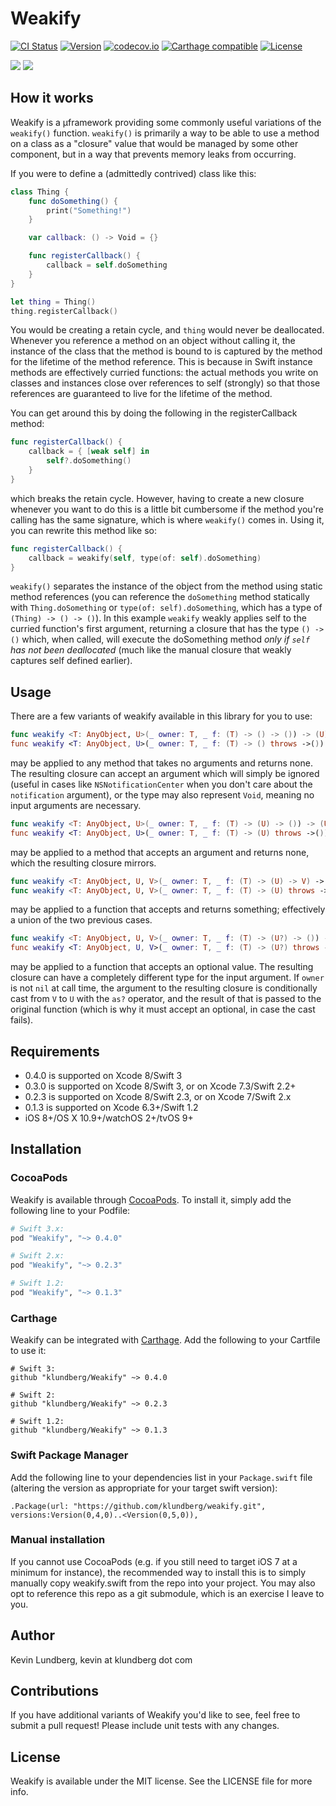 # Weakify

[![CI Status](http://img.shields.io/travis/klundberg/Weakify.svg?style=flat)](https://travis-ci.org/klundberg/Weakify)
[![Version](https://img.shields.io/cocoapods/v/Weakify.svg?style=flat)](http://cocoapods.org/pods/Weakify)
[![codecov.io](https://img.shields.io/codecov/c/github/klundberg/Weakify.svg)](http://codecov.io/github/klundberg/Weakify)
[![Carthage compatible](https://img.shields.io/badge/Carthage-compatible-4BC51D.svg?style=flat)](https://github.com/Carthage/Carthage)
[![License](https://img.shields.io/cocoapods/l/Weakify.svg?style=flat)](http://cocoapods.org/pods/Weakify)

[![](https://img.shields.io/endpoint?url=https%3A%2F%2Fswiftpackageindex.com%2Fapi%2Fpackages%2Fklundberg%2FWeakify%2Fbadge%3Ftype%3Dswift-versions)](https://swiftpackageindex.com/klundberg/Weakify)
[![](https://img.shields.io/endpoint?url=https%3A%2F%2Fswiftpackageindex.com%2Fapi%2Fpackages%2Fklundberg%2FWeakify%2Fbadge%3Ftype%3Dplatforms)](https://swiftpackageindex.com/klundberg/Weakify)

## How it works

Weakify is a µframework providing some commonly useful variations of the `weakify()` function. `weakify()` is primarily a way to be able to use a method on a class as a "closure" value that would be managed by some other component, but in a way that prevents memory leaks from occurring.

If you were to define a (admittedly contrived) class like this:

```swift
class Thing {
    func doSomething() {
        print("Something!")
    }

    var callback: () -> Void = {}

    func registerCallback() {
        callback = self.doSomething
    }
}

let thing = Thing()
thing.registerCallback()
```

You would be creating a retain cycle, and `thing` would never be deallocated. Whenever you reference a method on an object without calling it, the instance of the class that the method is bound to is captured by the method for the lifetime of the method reference. This is because in Swift instance methods are effectively curried functions: the actual methods you write on classes and instances close over references to self (strongly) so that those references are guaranteed to live for the lifetime of the method.

You can get around this by doing the following in the registerCallback method:

```swift
func registerCallback() {
	callback = { [weak self] in
		self?.doSomething()
	}
}
```

which breaks the retain cycle. However, having to create a new closure whenever you want to do this is a little bit cumbersome if the method you're calling has the same signature, which is where `weakify()` comes in. Using it, you can rewrite this method like so:

```swift
func registerCallback() {
	callback = weakify(self, type(of: self).doSomething)
}
```

`weakify()` separates the instance of the object from the method using static method references (you can reference the `doSomething` method statically with `Thing.doSomething` or `type(of: self).doSomething`, which has a type of `(Thing) -> () -> ()`). In this example `weakify` weakly applies self to the curried function's first argument, returning a closure that has the type `() -> ()` which, when called, will execute the doSomething method *only if `self` has not been deallocated* (much like the manual closure that weakly captures self defined earlier).

## Usage

There are a few variants of weakify available in this library for you to use:

```swift
func weakify <T: AnyObject, U>(_ owner: T, _ f: (T) -> () -> ()) -> (U) -> ()
func weakify <T: AnyObject, U>(_ owner: T, _ f: (T) -> () throws ->()) -> (U) throws -> ()
```
may be applied to any method that takes no arguments and returns none. The resulting closure can accept an argument which will simply be ignored (useful in cases like `NSNotificationCenter` when you don't care about the `notification` argument), or the type may also represent `Void`, meaning no input arguments are necessary.

```swift
func weakify <T: AnyObject, U>(_ owner: T, _ f: (T) -> (U) -> ()) -> (U) -> ()
func weakify <T: AnyObject, U>(_ owner: T, _ f: (T) -> (U) throws ->()) -> (U) throws -> ()
```
may be applied to a method that accepts an argument and returns none, which the resulting closure mirrors.

```swift
func weakify <T: AnyObject, U, V>(_ owner: T, _ f: (T) -> (U) -> V) -> (U) -> V?
func weakify <T: AnyObject, U, V>(_ owner: T, _ f: (T) -> (U) throws -> V) -> (U) throws -> V?
```
may be applied to a function that accepts and returns something; effectively a union of the two previous cases.

```swift
func weakify <T: AnyObject, U, V>(_ owner: T, _ f: (T) -> (U?) -> ()) -> (V) -> ()
func weakify <T: AnyObject, U, V>(_ owner: T, _ f: (T) -> (U?) throws -> ()) -> (V) throws -> ()
```
may be applied to a function that accepts an optional value. The resulting closure can have a completely different type for the input argument. If `owner` is not `nil` at call time, the argument to the resulting closure is conditionally cast from `V` to `U` with the `as?` operator, and the result of that is passed to the original function (which is why it must accept an optional, in case the cast fails).

## Requirements

* 0.4.0 is supported on Xcode 8/Swift 3
* 0.3.0 is supported on Xcode 8/Swift 3, or on Xcode 7.3/Swift 2.2+
* 0.2.3 is supported on Xcode 8/Swift 2.3, or on Xcode 7/Swift 2.x
* 0.1.3 is supported on Xcode 6.3+/Swift 1.2
* iOS 8+/OS X 10.9+/watchOS 2+/tvOS 9+

## Installation

### CocoaPods

Weakify is available through [CocoaPods](https://cocoapods.org). To install it, simply add the following line to your Podfile:

```ruby
# Swift 3.x:
pod "Weakify", "~> 0.4.0"

# Swift 2.x:
pod "Weakify", "~> 0.2.3"

# Swift 1.2:
pod "Weakify", "~> 0.1.3"
```

### Carthage

Weakify can be integrated with [Carthage](https://github.com/Carthage/Carthage). Add the following to your Cartfile to use it:

```
# Swift 3:
github "klundberg/Weakify" ~> 0.4.0

# Swift 2:
github "klundberg/Weakify" ~> 0.2.3

# Swift 1.2:
github "klundberg/Weakify" ~> 0.1.3
```

### Swift Package Manager

Add the following line to your dependencies list in your `Package.swift` file (altering the version as appropriate for your target swift version):

```
.Package(url: "https://github.com/klundberg/weakify.git", versions:Version(0,4,0)..<Version(0,5,0)),
```

### Manual installation

If you cannot use CocoaPods (e.g. if you still need to target iOS 7 at a minimum for instance), the recommended way to install this is to simply manually copy weakify.swift from the repo into your project. You may also opt to reference this repo as a git submodule, which is an exercise I leave to you.

## Author

Kevin Lundberg, kevin at klundberg dot com

## Contributions
If you have additional variants of Weakify you'd like to see, feel free to submit a pull request! Please include unit tests with any changes.

## License

Weakify is available under the MIT license. See the LICENSE file for more info.
